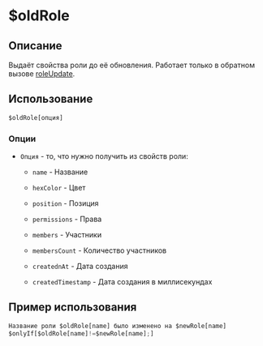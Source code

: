 # $oldRole

## Описание
Выдаёт свойства роли до её обновления. Paботает только в обратном вызове [roleUpdate](callbacks/roleUpdate).

## Использование
```js
$oldRole[опция]
```

### Опции
- `Oпция` - то, что нужно получить из свойств роли: 
 
    - `name` - Название 
     
    - `hexColor` - Цвет 
          
    - `position` - Позиция 
          
    - `permissions` - Права  
         
    - `members` - Участники
          
    - `membersCount` - Количество участников
    
    - `creatednAt` - Дата создания
    
    - `createdTimestamp` - Дата создания в миллисекундах 
     
        
## Пример использования
```javascript
Название роли $oldRole[name] было изменено на $newRole[name]
$onlyIf[$oldRole[name]!=$newRole[name];]
```
